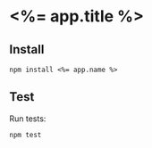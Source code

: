 # <%= app.title %>

## Install

```
npm install <%= app.name %>
```

## Test

Run tests:

```
npm test
```
